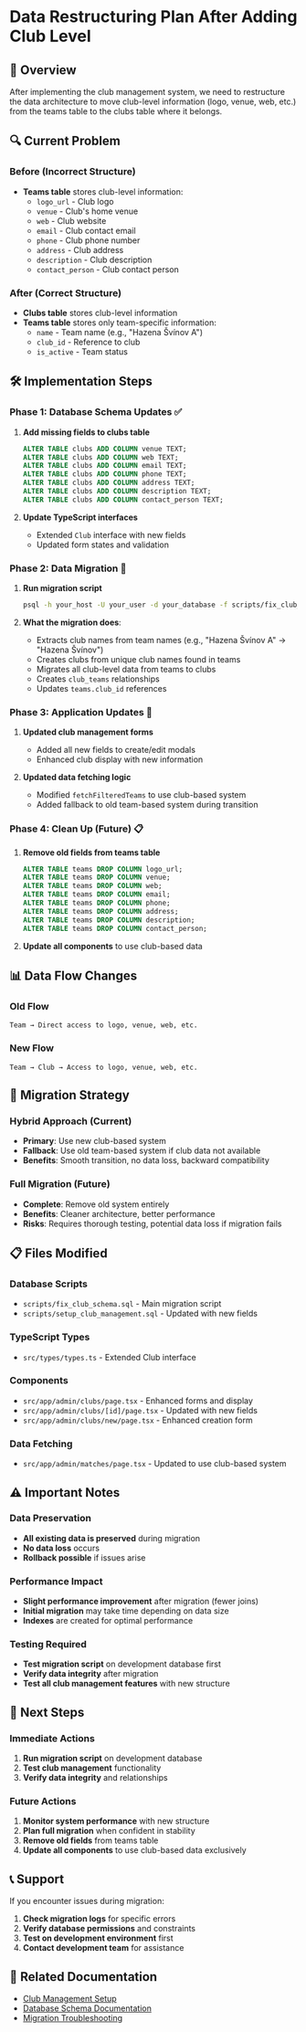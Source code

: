 # Data Restructuring Plan After Adding Club Level

## 🎯 **Overview**

After implementing the club management system, we need to restructure the data architecture to move club-level information (logo, venue, web, etc.) from the teams table to the clubs table where it belongs.

## 🔍 **Current Problem**

### **Before (Incorrect Structure)**
- **Teams table** stores club-level information:
  - `logo_url` - Club logo
  - `venue` - Club's home venue
  - `web` - Club website
  - `email` - Club contact email
  - `phone` - Club phone number
  - `address` - Club address
  - `description` - Club description
  - `contact_person` - Club contact person

### **After (Correct Structure)**
- **Clubs table** stores club-level information
- **Teams table** stores only team-specific information:
  - `name` - Team name (e.g., "Hazena Švínov A")
  - `club_id` - Reference to club
  - `is_active` - Team status

## 🛠️ **Implementation Steps**

### **Phase 1: Database Schema Updates** ✅

1. **Add missing fields to clubs table**
   ```sql
   ALTER TABLE clubs ADD COLUMN venue TEXT;
   ALTER TABLE clubs ADD COLUMN web TEXT;
   ALTER TABLE clubs ADD COLUMN email TEXT;
   ALTER TABLE clubs ADD COLUMN phone TEXT;
   ALTER TABLE clubs ADD COLUMN address TEXT;
   ALTER TABLE clubs ADD COLUMN description TEXT;
   ALTER TABLE clubs ADD COLUMN contact_person TEXT;
   ```

2. **Update TypeScript interfaces**
   - Extended `Club` interface with new fields
   - Updated form states and validation

### **Phase 2: Data Migration** 🔄

1. **Run migration script**
   ```bash
   psql -h your_host -U your_user -d your_database -f scripts/fix_club_schema.sql
   ```

2. **What the migration does**:
   - Extracts club names from team names (e.g., "Hazena Švínov A" → "Hazena Švínov")
   - Creates clubs from unique club names found in teams
   - Migrates all club-level data from teams to clubs
   - Creates `club_teams` relationships
   - Updates `teams.club_id` references

### **Phase 3: Application Updates** 🔄

1. **Updated club management forms**
   - Added all new fields to create/edit modals
   - Enhanced club display with new information

2. **Updated data fetching logic**
   - Modified `fetchFilteredTeams` to use club-based system
   - Added fallback to old team-based system during transition

### **Phase 4: Clean Up (Future)** 📋

1. **Remove old fields from teams table**
   ```sql
   ALTER TABLE teams DROP COLUMN logo_url;
   ALTER TABLE teams DROP COLUMN venue;
   ALTER TABLE teams DROP COLUMN web;
   ALTER TABLE teams DROP COLUMN email;
   ALTER TABLE teams DROP COLUMN phone;
   ALTER TABLE teams DROP COLUMN address;
   ALTER TABLE teams DROP COLUMN description;
   ALTER TABLE teams DROP COLUMN contact_person;
   ```

2. **Update all components** to use club-based data

## 📊 **Data Flow Changes**

### **Old Flow**
```
Team → Direct access to logo, venue, web, etc.
```

### **New Flow**
```
Team → Club → Access to logo, venue, web, etc.
```

## 🔄 **Migration Strategy**

### **Hybrid Approach (Current)**
- **Primary**: Use new club-based system
- **Fallback**: Use old team-based system if club data not available
- **Benefits**: Smooth transition, no data loss, backward compatibility

### **Full Migration (Future)**
- **Complete**: Remove old system entirely
- **Benefits**: Cleaner architecture, better performance
- **Risks**: Requires thorough testing, potential data loss if migration fails

## 📋 **Files Modified**

### **Database Scripts**
- `scripts/fix_club_schema.sql` - Main migration script
- `scripts/setup_club_management.sql` - Updated with new fields

### **TypeScript Types**
- `src/types/types.ts` - Extended Club interface

### **Components**
- `src/app/admin/clubs/page.tsx` - Enhanced forms and display
- `src/app/admin/clubs/[id]/page.tsx` - Updated with new fields
- `src/app/admin/clubs/new/page.tsx` - Enhanced creation form

### **Data Fetching**
- `src/app/admin/matches/page.tsx` - Updated to use club-based system

## ⚠️ **Important Notes**

### **Data Preservation**
- **All existing data is preserved** during migration
- **No data loss** occurs
- **Rollback possible** if issues arise

### **Performance Impact**
- **Slight performance improvement** after migration (fewer joins)
- **Initial migration** may take time depending on data size
- **Indexes** are created for optimal performance

### **Testing Required**
- **Test migration script** on development database first
- **Verify data integrity** after migration
- **Test all club management features** with new structure

## 🚀 **Next Steps**

### **Immediate Actions**
1. **Run migration script** on development database
2. **Test club management** functionality
3. **Verify data integrity** and relationships

### **Future Actions**
1. **Monitor system performance** with new structure
2. **Plan full migration** when confident in stability
3. **Remove old fields** from teams table
4. **Update all components** to use club-based data exclusively

## 📞 **Support**

If you encounter issues during migration:
1. **Check migration logs** for specific errors
2. **Verify database permissions** and constraints
3. **Test on development environment** first
4. **Contact development team** for assistance

## 🔗 **Related Documentation**

- [Club Management Setup](./CLUB_MANAGEMENT_SETUP.md)
- [Database Schema Documentation](./DATABASE_SCHEMA.md)
- [Migration Troubleshooting](./MIGRATION_TROUBLESHOOTING.md)

